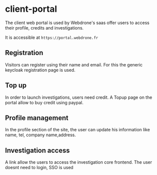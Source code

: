 # client-portal

The client web portal is used by Webdrone's saas offer users to access their profile, credits and investigations.

It is accessible at `https://portal.webdrone.fr`

## Registration
Visitors can register using their name and email.
For this the generic keycloak registration page is used.

## Top up
In order to launch investigations, users need credit.
A Topup page on the portal allow to buy credit using paypal.

## Profile management
In the profile section of the site, the user can update his information like name, tel, company name,address.

## Investigation access
A link allow the users to access the investigation core frontend. The user doesnt need to login, SSO is used
